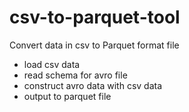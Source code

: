 # csv-to-parquet-tool
Convert data in csv to Parquet format file
- load csv data
- read schema for avro file
- construct avro data with csv data
- output to parquet file



